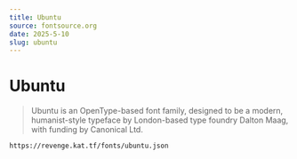 ```yaml
---
title: Ubuntu
source: fontsource.org
date: 2025-5-10
slug: ubuntu
---
```


# Ubuntu

> Ubuntu is an OpenType-based font family, designed to be a modern, humanist-style typeface by London-based type foundry Dalton Maag, with funding by Canonical Ltd.

```text title="Paste the font link in your Revenge app"
https://revenge.kat.tf/fonts/ubuntu.json
```